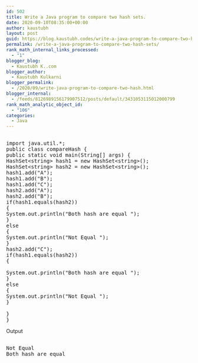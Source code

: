 ```yaml
---
id: 502
title: Write a Java program to compare two hash sets.
date: 2020-09-10T08:35:00+00:00
author: kaustubh
layout: post
guid: https://blog.kaustubh.codes/write-a-java-program-to-compare-two-hash-sets/
permalink: /write-a-java-program-to-compare-two-hash-sets/
rank_math_internal_links_processed:
  - "1"
blogger_blog:
  - Kaustubh K..com
blogger_author:
  - Kaustubh Kulkarni
blogger_permalink:
  - /2020/09/write-java-program-to-compare-two-hash.html
blogger_internal:
  - /feeds/8126989156179907512/posts/default/3431053115012000799
rank_math_analytic_object_id:
  - "106"
categories:
  - Java
---
```

<pre><br />import java.util.*;<br />public class compareHash {<br />public static void main(String[] args) {<br />HashSet&lt;string> hash1 = new HashSet&lt;string>();<br />HashSet&lt;string> hash2 = new HashSet&lt;string>();<br />hash1.add("A");<br />hash1.add("B");<br />hash1.add("C");<br />hash2.add("A");<br />hash2.add("B");<br />if(hash1.equals(hash2))<br />{<br />System.out.println("Both hash are equal ");<br />}<br />else<br />{<br />System.out.println("Not Equal ");<br />}<br />hash2.add("C");<br />if(hash1.equals(hash2))<br />{<br /><br />System.out.println("Both hash are equal ");<br />}<br />else<br />{<br />System.out.println("Not Equal ");<br />}<br /><br />}<br />}<br /></pre>

Output

<pre><br />Not Equal<br />Both hash are equal<br /></pre>